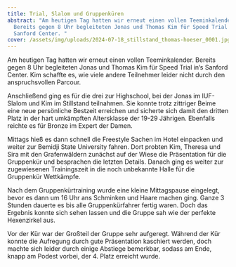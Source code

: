 ```yaml
---
title: Trial, Slalom und Gruppenküren
abstract: "Am heutigen Tag hatten wir erneut einen vollen Teeminkalender.
  Bereits gegen 8 Uhr begleiteten Jonas und Thomas Kim für Speed Trial in‘s
  Sanford Center. "
cover: /assets/img/uploads/2024-07-18_stillstand_thomas-hoeser_0001.jpg
---
```

Am heutigen Tag hatten wir erneut einen vollen Teeminkalender. Bereits gegen 8 Uhr begleiteten Jonas und Thomas Kim für Speed Trial in‘s Sanford Center. Kim schaffte es, wie viele andere Teilnehmer leider nicht durch den anspruchsvollen Parcour.

Anschließend ging es für die drei zur Highschool, bei der Jonas im IUF-Slalom und Kim im Stillstand teilnahmen. Sie konnte trotz zittriger Beime eine neue persönliche Bestzeit erreichen und sicherte sich damit den dritten Platz in der hart umkämpften Altersklasse der 19-29 Jährigen. Ebenfalls reichte es für Bronze im Expert der Damen.

Mittags hieß es dann schnell die Freestyle Sachen im Hotel einpacken und weiter zur Bemidji State University fahren. Dort probten Kim, Theresa und Sira mit den Grafenwäldern zunächst auf der Wiese die Präsentation für die Gruppenkür und besprachen die letzten Details. Danach ging es weiter zur zugewiesenen Trainingszeit in die noch unbekannte Halle für die Gruppenkür Wettkämpfe.

Nach dem Gruppenkürtraining wurde eine kleine Mittagspause eingelegt, bevor es dann um 16 Uhr ans Schminken und Haare machen ging. Ganze 3 Stunden dauerte es bis alle Gruppenkürfahrer fertig waren. Doch das Ergebnis konnte sich sehen lassen und die Gruppe sah wie der perfekte Hexenzirkel aus.

Vor der Kür war der Großteil der Gruppe sehr aufgeregt. Während der Kür konnte die Aufregung durch gute Präsentation kaschiert werden, doch machte sich leider durch einige Abstiege bemerkbar, sodass am Ende, knapp am Podest vorbei, der 4. Platz erreicht wurde.
